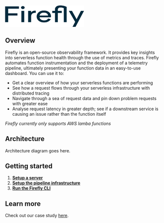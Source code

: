 <a href="https://try-firefly.github.io"><img width="258" height="70" alt="firefly-text" src="https://github.com/try-firefly/.github/blob/main/profile/assets/firefly-text.png"></a>

## Overview

Firefly is an open-source observability framework. It provides key insights into serverless function health through the use of metrics and traces. Firefly automates function instrumentation and the deployment of a telemetry pipeline, ultimately presenting your function data in an easy-to-use dashboard. You can use it to:

* Get a clear overview of how your serverless functions are performing
* See how a request flows through your serverless infrastructure with distributed tracing
* Navigate through a sea of request data and pin down problem requests with greater ease
* Analyse request latency in greater depth; see if a downstream service is causing an issue rather than the function itself

*Firefly currently only supports AWS lamba functions*

## Architecture

Architecture diagram goes here.

## Getting started

1. [**Setup a server**](https://github.com/try-firefly/firefly-pipeline)
2. [**Setup the pipeline infrastructure**](https://github.com/try-firefly/firefly-pipeline)
3. [**Run the Firefly CLI**](https://github.com/try-firefly/firefly-cli)

## Learn more

Check out our case study [here](https://try-firefly.github.io).
